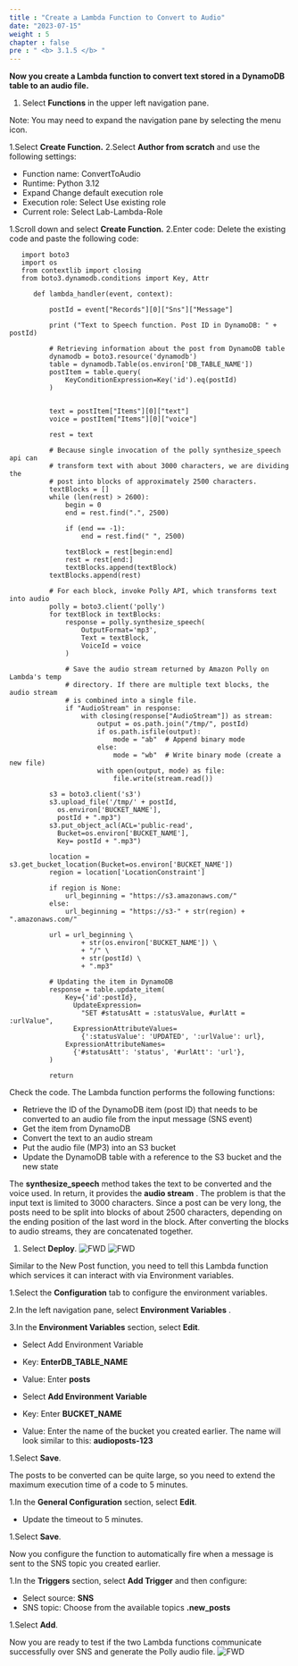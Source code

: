 ```yaml
---
title : "Create a Lambda Function to Convert to Audio"
date: "2023-07-15"
weight : 5
chapter : false
pre : " <b> 3.1.5 </b> "
---
```


**Now you create a Lambda function to convert text stored in a DynamoDB table to an audio file.**

1. Select **Functions** in the upper left navigation pane.

Note: You may need to expand the navigation pane by selecting the menu icon.

1.Select **Create Function.**
2.Select **Author from scratch** and use the following settings:

- Function name: ConvertToAudio
- Runtime: Python 3.12
- Expand Change default execution role
- Execution role: Select Use existing role
- Current role: Select Lab-Lambda-Role

1.Scroll down and select **Create Function.**
2.Enter code: Delete the existing code and paste the following code:

       import boto3
       import os
       from contextlib import closing
       from boto3.dynamodb.conditions import Key, Attr
       
          def lambda_handler(event, context):
          
              postId = event["Records"][0]["Sns"]["Message"]
          
              print ("Text to Speech function. Post ID in DynamoDB: " + postId)
          
              # Retrieving information about the post from DynamoDB table
              dynamodb = boto3.resource('dynamodb')
              table = dynamodb.Table(os.environ['DB_TABLE_NAME'])
              postItem = table.query(
                  KeyConditionExpression=Key('id').eq(postId)
              )
          
          
              text = postItem["Items"][0]["text"]
              voice = postItem["Items"][0]["voice"]
          
              rest = text
          
              # Because single invocation of the polly synthesize_speech api can
              # transform text with about 3000 characters, we are dividing the
              # post into blocks of approximately 2500 characters.
              textBlocks = []
              while (len(rest) > 2600):
                  begin = 0
                  end = rest.find(".", 2500)
          
                  if (end == -1):
                      end = rest.find(" ", 2500)
          
                  textBlock = rest[begin:end]
                  rest = rest[end:]
                  textBlocks.append(textBlock)
              textBlocks.append(rest)
          
              # For each block, invoke Polly API, which transforms text into audio
              polly = boto3.client('polly')
              for textBlock in textBlocks:
                  response = polly.synthesize_speech(
                      OutputFormat='mp3',
                      Text = textBlock,
                      VoiceId = voice
                  )
          
                  # Save the audio stream returned by Amazon Polly on Lambda's temp
                  # directory. If there are multiple text blocks, the audio stream
                  # is combined into a single file.
                  if "AudioStream" in response:
                      with closing(response["AudioStream"]) as stream:
                          output = os.path.join("/tmp/", postId)
                          if os.path.isfile(output):
                              mode = "ab"  # Append binary mode
                          else:
                              mode = "wb"  # Write binary mode (create a new file)
                          with open(output, mode) as file:
                              file.write(stream.read())
          
              s3 = boto3.client('s3')
              s3.upload_file('/tmp/' + postId,
                os.environ['BUCKET_NAME'],
                postId + ".mp3")
              s3.put_object_acl(ACL='public-read',
                Bucket=os.environ['BUCKET_NAME'],
                Key= postId + ".mp3")
          
              location = s3.get_bucket_location(Bucket=os.environ['BUCKET_NAME'])
              region = location['LocationConstraint']
          
              if region is None:
                  url_beginning = "https://s3.amazonaws.com/"
              else:
                  url_beginning = "https://s3-" + str(region) + ".amazonaws.com/"
          
              url = url_beginning \
                      + str(os.environ['BUCKET_NAME']) \
                      + "/" \
                      + str(postId) \
                      + ".mp3"
          
              # Updating the item in DynamoDB
              response = table.update_item(
                  Key={'id':postId},
                    UpdateExpression=
                      "SET #statusAtt = :statusValue, #urlAtt = :urlValue",
                    ExpressionAttributeValues=
                      {':statusValue': 'UPDATED', ':urlValue': url},
                  ExpressionAttributeNames=
                    {'#statusAtt': 'status', '#urlAtt': 'url'},
              )
          
              return


Check the code. The Lambda function performs the following functions:

- Retrieve the ID of the DynamoDB item (post ID) that needs to be converted to an audio file from the input message (SNS event)
- Get the item from DynamoDB
- Convert the text to an audio stream
- Put the audio file (MP3) into an S3 bucket
- Update the DynamoDB table with a reference to the S3 bucket and the new state

The **synthesize_speech** method takes the text to be converted and the voice used. In return, it provides the **audio stream** . The problem is that the input text is limited to 3000 characters. Since a post can be very long, the posts need to be split into blocks of about 2500 characters, depending on the ending position of the last word in the block. After converting the blocks to audio streams, they are concatenated together.

1. Select **Deploy**.
![FWD](/images/lambda4.1.png)
![FWD](/images/lambda4.png)

Similar to the New Post function, you need to tell this Lambda function which services it can interact with via Environment variables.

1.Select the **Configuration** tab to configure the environment variables.

2.In the left navigation pane, select **Environment Variables** .

3.In the **Environment Variables** section, select **Edit**.

- Select Add Environment Variable

- Key: **EnterDB_TABLE_NAME**
- Value: Enter **posts**

- Select **Add Environment Variable**
- Key: Enter **BUCKET_NAME**

- Value: Enter the name of the bucket you created earlier. The name will look similar to this: **audioposts-123**

1.Select **Save**.

The posts to be converted can be quite large, so you need to extend the maximum execution time of a code to 5 minutes.

1.In the **General Configuration** section, select **Edit**.

- Update the timeout to 5 minutes.

1.Select **Save**.

Now you configure the function to automatically fire when a message is sent to the SNS topic you created earlier.

1.In the **Triggers** section, select **Add Trigger** and then configure:

- Select source: **SNS**
- SNS topic: Choose from the available topics **.new_posts**

1.Select **Add**.

Now you are ready to test if the two Lambda functions communicate successfully over SNS and generate the Polly audio file.
![FWD](/images/lambda5.png)